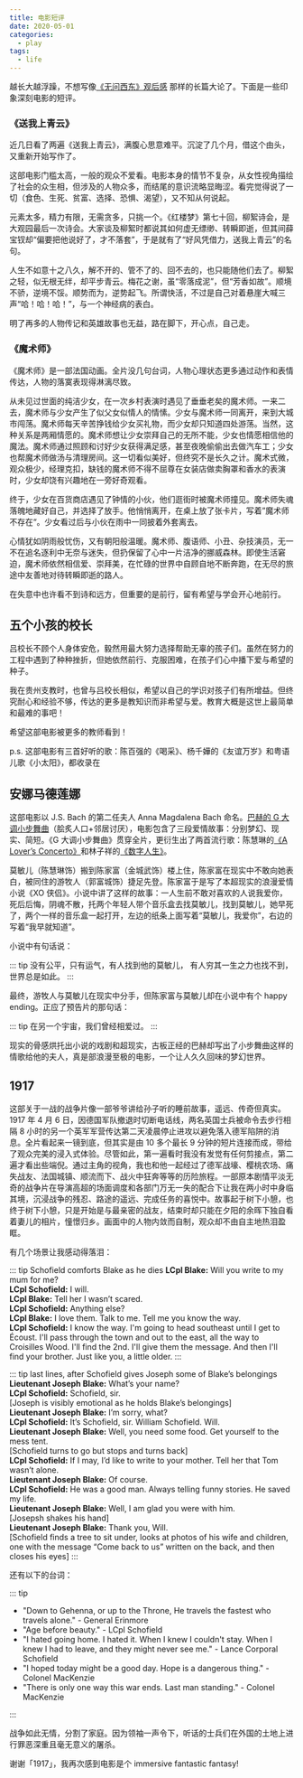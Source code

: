 ```yaml
---
title: 电影短评
date: 2020-05-01
categories:
  - play
tags:
  - life
---
```


越长大越浮躁，不想写像[《无问西东》观后感](forever_young) 那样的长篇大论了。下面是一些印象深刻电影的短评。

<!-- more -->

### 《送我上青云》

近几日看了两遍《送我上青云》，满腹心思意难平。沉淀了几个月，借这个由头，又重新开始写作了。

这部电影门槛太高，一般的观众不爱看。电影本身的情节不复杂，从女性视角描绘了社会的众生相，但涉及的人物众多，而结尾的意识流略显晦涩。看完觉得说了一切（食色、生死、贫富、选择、恐惧、渴望），又不知从何说起。

元素太多，精力有限，无需贪多，只挑一个。《红楼梦》第七十回，柳絮诗会，是大观园最后一次诗会。大家谈及柳絮时都说其如何虚无缥缈、转瞬即逝，但其间薛宝钗却“偏要把他说好了，才不落套”，于是就有了“好风凭借力，送我上青云”的名句。

人生不如意十之八久，解不开的、管不了的、回不去的，也只能随他们去了。柳絮之轻，似无根无绊，却平步青云。梅花之谢，虽“零落成泥”，但“芳香如故”。顺境不骄，逆境不馁。顺势而为，逆势起飞。所谓快活，不过是自己对着悬崖大喊三声“哈！哈！哈！”，与一个神经病的表白。

明了再多的人物传记和英雄故事也无益，路在脚下，开心点，自己走。

### 《魔术师》

《魔术师》是一部法国动画。全片没几句台词，人物心理状态更多通过动作和表情传达，人物的落寞表现得淋漓尽致。

从未见过世面的纯洁少女，在一次乡村表演时遇见了垂垂老矣的魔术师。一来二去，魔术师与少女产生了似父女似情人的情愫。少女与魔术师一同离开，来到大城市闯荡。魔术师每天辛苦挣钱给少女买礼物，而少女却只知道四处游荡。当然，这种关系是两厢情愿的。魔术师想让少女崇拜自己的无所不能，少女也情愿相信他的魔法。魔术师通过照顾和讨好少女获得满足感，甚至夜晚偷偷出去做汽车工；少女也帮魔术师做汤与清理房间。这一切看似美好，但终究不是长久之计。魔术式微，观众极少，经理克扣，缺钱的魔术师不得不屈尊在女装店做卖胸罩和香水的表演时，少女却饶有兴趣地在一旁好奇观看。

终于，少女在百货商店遇见了钟情的小伙，他们逛街时被魔术师撞见。魔术师失魂落魄地藏好自己，并选择了放手。他悄悄离开，在桌上放了张卡片，写着”魔术师不存在“。少女看过后与小伙在雨中一同披着外套离去。

心情犹如阴雨般忧伤，又有朝阳般温暖。魔术师、腹语师、小丑、杂技演员，无一不在追名逐利中无奈与迷失，但扔保留了心中一片洁净的挪威森林。即使生活窘迫，魔术师依然相信爱、崇拜美，在忙碌的世界中自顾自地不断奔跑，在无尽的旅途中友善地对待转瞬即逝的路人。

在失意中也许看不到诗和远方，但重要的是前行，留有希望与学会开心地前行。

## 五个小孩的校长

吕校长不顾个人身体安危，毅然用最大努力选择帮助无辜的孩子们。虽然在努力的工程中遇到了种种挫折，但她依然前行、克服困难，在孩子们心中播下爱与希望的种子。

我在贵州支教时，也曾与吕校长相似，希望以自己的学识对孩子们有所增益。但终究耐心和经验不够，传达的更多是教知识而非希望与爱。教育大概是这世上最简单和最难的事吧！

希望这部电影被更多的教师看到！

p.s. 这部电影有三首好听的歌：陈百强的《喝采》、杨千嬅的《友谊万岁》和粤语儿歌《小太阳》，都收录在

## 安娜马德莲娜

这部电影以 J.S. Bach 的第二任夫人 Anna Magdalena Bach 命名。[巴赫的 G 大调小步舞曲](https://youtu.be/p1gGxpitLO8)（脍炙人口+邻居讨厌），电影包含了三段爱情故事：分别梦幻、现实、简短。《G 大调小步舞曲》贯穿全片，更衍生出了两首流行歌：陈慧琳的[《A Lover’s Concerto》](https://youtu.be/P1m7HEvYsN8)和林子祥的[《数字人生》](https://youtu.be/AJ2nXMhB-UQ)。

莫敏儿（陈慧琳饰）搬到陈家富（金城武饰）楼上住，陈家富在现实中不敢向她表白，被同住的游牧人（郭富城饰）捷足先登。陈家富于是写了本超现实的浪漫爱情小说《XO 侠侣》。小说中讲了这样的故事：一人生前不敢对喜欢的人说我爱你，死后后悔，阴魂不散，托两个年轻人带个音乐盒去找莫敏儿，找到莫敏儿，她早死了，两个一样的音乐盒一起打开，左边的纸条上面写着“莫敏儿，我爱你”，右边的写着“我早就知道”。

小说中有句话说：

::: tip
没有公平，只有运气，有人找到他的莫敏儿，
有人穷其一生之力也找不到，世界总是如此。
:::

最终，游牧人与莫敏儿在现实中分手，但陈家富与莫敏儿却在小说中有个 happy ending。正应了预告片的那句话：

::: tip
在另一个宇宙，我们曾经相爱过。
:::

现实的骨感烘托出小说的戏剧和超现实，古板正经的巴赫却写出了小步舞曲这样的情歌给他的夫人，真是部浪漫至极的电影，一个让人久久回味的梦幻世界。

## 1917

这部关于一战的战争片像一部爷爷讲给孙子听的睡前故事，遥远、传奇但真实。1917 年 4 月 6 日，因德国军队撤退时切断电话线，两名英国士兵被命令去步行相隔 8 小时的另一个英军军营传达第二天凌晨停止进攻以避免落入德军陷阱的消息。全片看起来一镜到底，但其实是由 10 多个最长 9 分钟的短片连接而成，带给了观众完美的浸入式体验。尽管如此，第一遍看时我没有发觉有任何剪接点，第二遍才看出些端倪。通过主角的视角，我也和他一起经过了德军战壕、樱桃农场、痛失战友、法国城镇、顺流而下、战火中狂奔等等的历险旅程。一部原本剧情平淡无奇的战争片在导演高超的场面调度和各部门万无一失的配合下让我在两小时中身临其境，沉浸战争的残忍、路途的遥远、完成任务的喜悦中。故事起于树下小憩，也终于树下小憩，只是开始是与最亲密的战友，结束时却只能在夕阳的余晖下独自看着妻儿的相片，憧憬归乡。画面中的人物内敛而自制，观众却不由自主地热泪盈眶。

有几个场景让我感动得落泪：

::: tip Schofield comforts Blake as he dies
**LCpl Blake:** Will you write to my mum for me?  
**LCpl Schofield:** I will.  
**LCpl Blake:** Tell her I wasn’t scared.  
**LCpl Schofield:** Anything else?  
**LCpl Blake:** I love them. Talk to me. Tell me you know the way.  
**LCpl Schofield:** I know the way. I'm going to head southeast until I get to Écoust. I'll pass through the town and out to the east, all the way to Croisilles Wood. I'll find the 2nd. I'll give them the message. And then I'll find your brother. Just like you, a little older.
:::

::: tip last lines, after Schofield gives Joseph some of Blake’s belongings
**Lieutenant Joseph Blake:** What’s your name?  
**LCpl Schofield:** Schofield, sir.  
[Joseph is visibly emotional as he holds Blake’s belongings]  
**Lieutenant Joseph Blake:** I’m sorry, what?  
**LCpl Schofield:** It’s Schofield, sir. William Schofield. Will.  
**Lieutenant Joseph Blake:** Well, you need some food. Get yourself to the mess tent.  
[Schofield turns to go but stops and turns back]  
**LCpl Schofield:** If I may, I’d like to write to your mother. Tell her that Tom wasn’t alone.  
**Lieutenant Joseph Blake:** Of course.  
**LCpl Schofield:** He was a good man. Always telling funny stories. He saved my life.  
**Lieutenant Joseph Blake:** Well, I am glad you were with him.  
[Josepsh shakes his hand]  
**Lieutenant Joseph Blake:** Thank you, Will.  
[Schofield finds a tree to sit under, looks at photos of his wife and children, one with the message “Come back to us” written on the back, and then closes his eyes]
:::

还有以下的台词：

::: tip

- "Down to Gehenna, or up to the Throne, He travels the fastest who travels alone." - General Erinmore
- "Age before beauty." - LCpl Schofield
- "I hated going home. I hated it. When I knew I couldn't stay. When I knew I had to leave, and they might never see me." - Lance Corporal Schofield
- "I hoped today might be a good day. Hope is a dangerous thing." - Colonel MacKenzie
- "There is only one way this war ends. Last man standing." - Colonel MacKenzie

:::

战争如此无情，分割了家庭。因为领袖一声令下，听话的士兵们在外国的土地上进行罪恶深重且毫无意义的屠杀。

谢谢「1917」，我再次感到电影是个 immersive fantastic fantasy!

<!-- 《缝纫机乐队》
再见理想
都选C
塑料袋

《花椒之味》 -->
